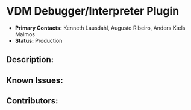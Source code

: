 # VDM Debugger/Interpreter Plugin
- **Primary Contacts:**
  Kenneth Lausdahl, Augusto Ribeiro, Anders Kæls Malmos
- **Status:**
  Production

## Description:


## Known Issues:


## Contributors:


